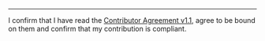 

______________________________________
I confirm that I have read the [Contributor Agreement v1.1](https://github.com/tegonal/gt/blob/v0.17.1/.github/Contributor%20Agreement.txt), agree to be bound on them and confirm that my contribution is compliant.
